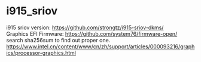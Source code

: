 # i915_sriov
i915 sriov version: https://github.com/strongtz/i915-sriov-dkms/  
Graphics EFI Firmware: https://github.com/system76/firmware-open/  search sha256sum to find out proper one.  
https://www.intel.cn/content/www/cn/zh/support/articles/000093216/graphics/processor-graphics.html

